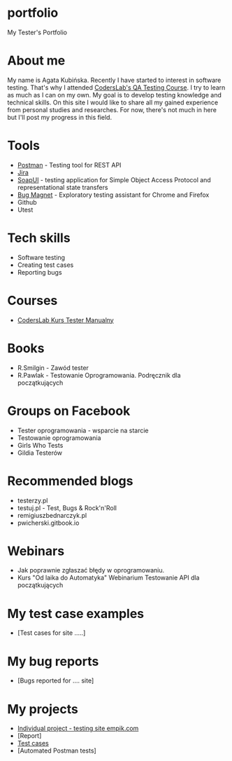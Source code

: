 # portfolio
My Tester's Portfolio
# About me
  My name is Agata Kubińska. Recently I have started to interest in software testing. That's why I attended [CodersLab's QA Testing Course](https://coderslab.pl/pl/tester-manualny/). I try to learn as much as I can on my own. My goal is to develop testing knowledge and technical skills. On this site I would like to share all my gained experience from personal studies and researches. For now, there's not much in here but I'll post my progress in this field. 
  # Tools
  - [Postman](https://www.postman.com/) - Testing tool for REST API
  - [Jira](https://www.atlassian.com/software/jira0)
  - [SoapUI](https://www.soapui.org/) -  testing application for Simple Object Access Protocol and representational state transfers
  - [Bug Magnet](https://chrome.google.com/webstore/detail/bug-magnet/efhedldbjahpgjcneebmbolkalbhckfi?hl=pl) - Exploratory testing assistant for Chrome and Firefox
  - Github
  - Utest
# Tech skills
  - Software testing
  - Creating test cases
  - Reporting bugs
# Courses
  - [CodersLab Kurs Tester Manualny](https://coderslab.pl/pl/tester-manualny/)
# Books
  - R.Smilgin - Zawód tester
  - R.Pawlak - Testowanie Oprogramowania. Podręcznik dla początkujących
# Groups on Facebook
  - Tester oprogramowania - wsparcie na starcie
  - Testowanie oprogramowania
  - Girls Who Tests
  - Gildia Testerów
# Recommended blogs
  - testerzy.pl
  - testuj.pl - Test, Bugs & Rock'n'Roll
  - remigiuszbednarczyk.pl
  - pwicherski.gitbook.io
# Webinars
  - Jak poprawnie zgłaszać błędy w oprogramowaniu.
  - Kurs "Od laika do Automatyka" Webinarium Testowanie API dla początkujących
# My test case examples
  - [Test cases for site .....]
# My bug reports
  - [Bugs reported for .... site]
# My projects
  - [Individual project - testing site empik.com](https://www.empik.com)
  - [Report]
  - [Test cases](https://docs.google.com/spreadsheets/d/1k6bsk1ObJRQ7zAT03pN7f4sQOHwFeaDPwoBt2TMO7l8/edit?usp=sharing)
  - [Automated Postman tests]
      
